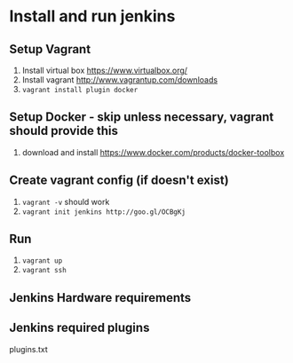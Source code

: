 # Install and run jenkins
## Setup Vagrant
1. Install virtual box https://www.virtualbox.org/
1. Install vagrant http://www.vagrantup.com/downloads
1. `vagrant install plugin docker`

## Setup Docker - skip unless necessary, vagrant should provide this
1. download and install https://www.docker.com/products/docker-toolbox

## Create vagrant config (if doesn't exist)
1. `vagrant -v` should work
1. `vagrant init jenkins http://goo.gl/OCBgKj`

## Run
1. `vagrant up`
1. `vagrant ssh`

## Jenkins Hardware requirements

## Jenkins required plugins
plugins.txt